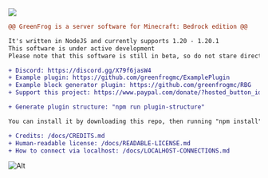 <img src="https://cdn.discordapp.com/icons/1027320700022825030/18452bb7b7a051ca651b2c9b2c817846.webp?size=128">

```diff
@@ GreenFrog is a server software for Minecraft: Bedrock edition @@

It's written in NodeJS and currently supports 1.20 - 1.20.1
This software is under active development
Please note that this software is still in beta, so do not stare directly at the bugs! 

+ Discord: https://discord.gg/X79f6jasW4
+ Example plugin: https://github.com/greenfrogmc/ExamplePlugin
+ Example block generator plugin: https://github.com/greenfrogmc/RBG
+ Support this project: https://www.paypal.com/donate/?hosted_button_id=EMT6MHNNL3KBQ

+ Generate plugin structure: "npm run plugin-structure"

You can install it by downloading this repo, then running "npm install" and then doing "npm run start" (or "node .")

+ Credits: /docs/CREDITS.md
+ Human-readable license: /docs/READABLE-LICENSE.md
+ How to connect via localhost: /docs/LOCALHOST-CONNECTIONS.md
```

![Alt](https://repobeats.axiom.co/api/embed/ff82e6d76083a1934305e3b40714b01604df4e92.svg "Repobeats analytics image")
